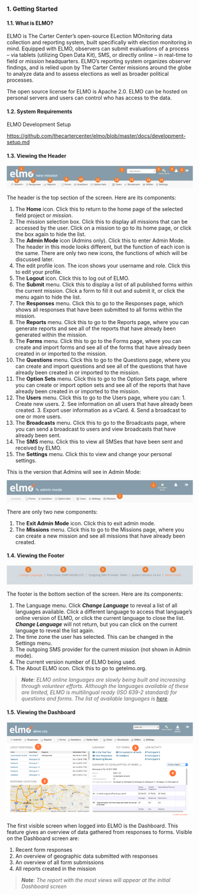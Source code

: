 ### 1. Getting Started

#### 1.1\. What is ELMO?

ELMO is The Carter Center’s open-source ELection MOnitoring data collection and reporting system, built specifically with election monitoring in mind. Equipped with ELMO, observers can submit evaluations of a process – via tablets (utilizing Open Data Kit), SMS, or directly online – in real-time to field or _mission_ headquarters. ELMO’s reporting system organizes observer findings, and is relied upon by The Carter Center missions around the globe to analyze data and to assess elections as well as broader political processes.

The open source license for ELMO is Apache 2.0\. ELMO can be hosted on personal servers and users can control who has access to the data.

#### 1.2\. System Requirements

ELMO Development Setup

https://github.com/thecartercenter/elmo/blob/master/docs/development-setup.md

#### 1.3\. Viewing the Header

![](Top-Header-edited.png)

The header is the top section of the screen. Here are its components:

1.  The **Home** icon. Click this to return to the home page of the selected field project or _mission_.
2.  The mission selection box. Click this to display all missions that can be accessed by the user. Click on a mission to go to its home page, or click the box again to hide the list.
3.  The **Admin Mode** icon (Admins only). Click this to enter Admin Mode. The header in this mode looks different, but the function of each icon is the same. There are only two new icons, the functions of which will be discussed later.
4.  The edit profile icon. The icon shows your username and role. Click this to edit your profile.
5.  The **Logout** icon. Click this to log out of ELMO.
6.  The **Submit** menu. Click this to display a list of all published forms within the current mission. Click a form to fill it out and submit it, or click the menu again to hide the list.
7.  The **Responses** menu. Click this to go to the Responses page, which shows all responses that have been submitted to all forms within the mission.
8.  The **Reports** menu. Click this to go to the Reports page, where you can generate reports and see all of the reports that have already been generated within the mission.
9.  The **Forms** menu. Click this to go to the Forms page, where you can create and import forms and see all of the forms that have already been created in or imported to the mission.
10.  The **Questions** menu. Click this to go to the Questions page, where you can create and import questions and see all of the questions that have already been created in or imported to the mission.
11.  The **Option Sets** menu. Click this to go to the Option Sets page, where you can create or import option sets and see all of the reports that have already been created in or imported to the mission.
12.  The **Users** menu. Click this to go to the Users page, where you can:
    1.  Create new users.
    2.  See information on all users that have already been created.
    3.  Export user information as a vCard.
    4.  Send a broadcast to one or more users.
13.  The **Broadcasts** menu. Click this to go to the Broadcasts page, where you can send a broadcast to users and view broadcasts that have already been sent.
14.  The **SMS** menu. Click this to view all SMSes that have been sent and received by ELMO.
15.  The **Settings** menu. Click this to view and change your personal settings.

This is the version that Admins will see in Admin Mode:

![](Top-Header-admin-edited.png)

There are only two new components:

1.  The **Exit Admin Mode** icon. Click this to exit admin mode.
2.  The **Missions** menu. Click this to go to the Missions page, where you can create a new mission and see all missions that have already been created.

#### 1.4\. Viewing the Footer

![Bottom header edited](viewing_footer.png)

The footer is the bottom section of the screen. Here are its components:

1.  The Language menu. Click _**Change Language**_ to reveal a list of all languages available. Click a different language to access that language’s online version of ELMO, or click the current language to close the list. **_Change Language_** will not return, but you can click on the current language to reveal the list again.
2.  The time zone the user has selected. This can be changed in the Settings menu.
3.  The outgoing SMS provider for the current mission (not shown in Admin mode).
4.  The current version number of ELMO being used.
5.  The About ELMO icon. Click this to go to getelmo.org.

> _**Note**: ELMO online languages are slowly being built and increasing through volunteer efforts. Although the languages available of these are limited, ELMO is multilingual ready (ISO 639-2 standard) for questions and forms. The list of available languages is [here](https://www.loc.gov/standards/iso639-2/php/code_list.php)._

#### 1.5\. Viewing the Dashboard

![ELMO-101-dashboard](ELMO-101-dashboard.png)

The first visible screen when logged into ELMO is the Dashboard. This feature gives an overview of data gathered from responses to forms. Visible on the Dashboard screen are:

1.  Recent form responses
2.  An overview of geographic data submitted with responses
3.  An overview of all form submissions
4.  All reports created in the mission

> _**Note**: The report with the most views will appear at the initial Dashboard screen_
